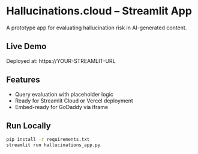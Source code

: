 # Hallucinations.cloud – Streamlit App

A prototype app for evaluating hallucination risk in AI-generated content.

## Live Demo

Deployed at: https://YOUR-STREAMLIT-URL

## Features

- Query evaluation with placeholder logic
- Ready for Streamlit Cloud or Vercel deployment
- Embed-ready for GoDaddy via iframe

## Run Locally

```bash
pip install -r requirements.txt
streamlit run hallucinations_app.py
```